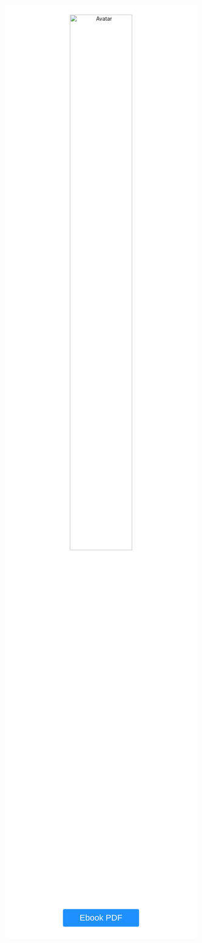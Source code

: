 <style>

body { 
  background-repeat: no-repeat;
  background-attachment: fixed;
  background-position: center; 
}

.button {
  border-radius: 4px;
  background-color: #1E90FF;
  border: none;
  color: #FFFFFF;
  text-align: center;
  font-size: 22px;
  padding: 10px;
  width: 200px;
  transition: all 0.5s;
  cursor: pointer;
  margin: 5px;
}

.button span {
  cursor: pointer;
  display: inline-block;
  position: relative;
  transition: 0.5s;
}

.button span:after {
  content: '\00bb';
  position: absolute;
  opacity: 0;
  top: 0;
  right: -20px;
  transition: 0.5s;
}

.button:hover span {
  padding-right: 25px;
}

.button:hover span:after {
  opacity: 1;
  right: 0;
}	


#example3 {
  border-radius: 6px;
  padding: 25px;
  background-color: white;
  background-repeat: no-repeat;
  background-origin: content-box;
  background-position: center;
}
</style>



<div id="example3">
<center>

<img src="../imagens/capa.jpg" alt="Avatar" style="width:60%">
<br>

<button class="button">
  <a href="https://www2.ufrb.edu.br/ead/images/ModeloPedagogicoUFRB-v3.pdf" target="_blank">
    <span style="color:#FFF">
    Ebook PDF 
    </span>
 </a>
</button>

</center>
</div>